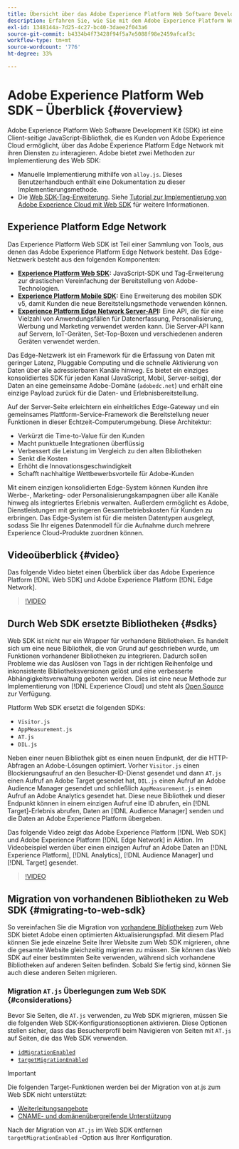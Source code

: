 ```yaml
---
title: Übersicht über das Adobe Experience Platform Web Software Development Kit (SDK)
description: Erfahren Sie, wie Sie mit dem Adobe Experience Platform Web SDK Platform-Funktionen in Ihre Website integrieren können.
exl-id: 1348144a-7d25-4c27-bc40-3daee2f043a6
source-git-commit: b4334b4f73428f94f5a7e5088f98e2459afcaf3c
workflow-type: tm+mt
source-wordcount: '776'
ht-degree: 33%

---
```


# Adobe Experience Platform Web SDK – Überblick {#overview}

Adobe Experience Platform Web Software Development Kit (SDK) ist eine Client-seitige JavaScript-Bibliothek, die es Kunden von Adobe Experience Cloud ermöglicht, über das Adobe Experience Platform Edge Network mit ihren Diensten zu interagieren. Adobe bietet zwei Methoden zur Implementierung des Web SDK:

* Manuelle Implementierung mithilfe von `alloy.js`. Dieses Benutzerhandbuch enthält eine Dokumentation zu dieser Implementierungsmethode.
* Die [Web SDK-Tag-Erweiterung](../tags/extensions/client/web-sdk/web-sdk-extension-configuration.md). Siehe [Tutorial zur Implementierung von Adobe Experience Cloud mit Web SDK](https://experienceleague.adobe.com/docs/platform-learn/implement-web-sdk/overview.html?lang=de) für weitere Informationen.

## Experience Platform Edge Network

Das Experience Platform Web SDK ist Teil einer Sammlung von Tools, aus denen das Adobe Experience Platform Edge Network besteht. Das Edge-Netzwerk besteht aus den folgenden Komponenten:

* **[Experience Platform Web SDK](#overview):** JavaScript-SDK und Tag-Erweiterung zur drastischen Vereinfachung der Bereitstellung von Adobe-Technologien.
* **[Experience Platform Mobile SDK](https://developer.adobe.com/client-sdks/documentation/):** Eine Erweiterung des mobilen SDK v5, damit Kunden die neue Bereitstellungsmethode verwenden können.
* **[Experience Platform Edge Network Server-API](../server-api/overview.md):** Eine API, die für eine Vielzahl von Anwendungsfällen für Datenerfassung, Personalisierung, Werbung und Marketing verwendet werden kann. Die Server-API kann auf Servern, IoT-Geräten, Set-Top-Boxen und verschiedenen anderen Geräten verwendet werden.

Das Edge-Netzwerk ist ein Framework für die Erfassung von Daten mit geringer Latenz, Pluggable Computing und die schnelle Aktivierung von Daten über alle adressierbaren Kanäle hinweg. Es bietet ein einziges konsolidiertes SDK für jeden Kanal (JavaScript, Mobil, Server-seitig), der Daten an eine gemeinsame Adobe-Domäne (`adobedc.net`) und erhält eine einzige Payload zurück für die Daten- und Erlebnisbereitstellung.

Auf der Server-Seite erleichtern ein einheitliches Edge-Gateway und ein gemeinsames Plattform-Service-Framework die Bereitstellung neuer Funktionen in dieser Echtzeit-Computerumgebung. Diese Architektur:

* Verkürzt die Time-to-Value für den Kunden
* Macht punktuelle Integrationen überflüssig
* Verbessert die Leistung im Vergleich zu den alten Bibliotheken
* Senkt die Kosten
* Erhöht die Innovationsgeschwindigkeit
* Schafft nachhaltige Wettbewerbsvorteile für Adobe-Kunden

Mit einem einzigen konsolidierten Edge-System können Kunden ihre Werbe-, Marketing- oder Personalisierungskampagnen über alle Kanäle hinweg als integriertes Erlebnis verwalten. Außerdem ermöglicht es Adobe, Dienstleistungen mit geringeren Gesamtbetriebskosten für Kunden zu erbringen. Das Edge-System ist für die meisten Datentypen ausgelegt, sodass Sie Ihr eigenes Datenmodell für die Aufnahme durch mehrere Experience Cloud-Produkte zuordnen können.

## Videoüberblick {#video}

Das folgende Video bietet einen Überblick über das Adobe Experience Platform [!DNL Web SDK] und Adobe Experience Platform [!DNL Edge Network].

>[!VIDEO](https://video.tv.adobe.com/v/34141?quality=12&learn=on)

## Durch Web SDK ersetzte Bibliotheken {#sdks}

Web SDK ist nicht nur ein Wrapper für vorhandene Bibliotheken. Es handelt sich um eine neue Bibliothek, die von Grund auf geschrieben wurde, um Funktionen vorhandener Bibliotheken zu integrieren. Dadurch sollen Probleme wie das Auslösen von Tags in der richtigen Reihenfolge und inkonsistente Bibliotheksversionen gelöst und eine verbesserte Abhängigkeitsverwaltung geboten werden. Dies ist eine neue Methode zur Implementierung von [!DNL Experience Cloud] und steht als [Open Source](https://github.com/adobe/alloy) zur Verfügung.

Platform Web SDK ersetzt die folgenden SDKs:

* `Visitor.js`
* `AppMeasurement.js`
* `AT.js`
* `DIL.js`

Neben einer neuen Bibliothek gibt es einen neuen Endpunkt, der die HTTP-Abfragen an Adobe-Lösungen optimiert. Vorher `Visitor.js` einen Blockierungsaufruf an den Besucher-ID-Dienst gesendet und dann `AT.js` einen Aufruf an Adobe Target gesendet hat, `DIL.js` einen Aufruf an Adobe Audience Manager gesendet und schließlich `AppMeasurement.js` einen Aufruf an Adobe Analytics gesendet hat. Diese neue Bibliothek und dieser Endpunkt können in einem einzigen Aufruf eine ID abrufen, ein [!DNL Target]-Erlebnis abrufen, Daten an [!DNL Audience Manager] senden und die Daten an Adobe Experience Platform übergeben.

Das folgende Video zeigt das Adobe Experience Platform [!DNL Web SDK] und Adobe Experience Platform [!DNL Edge Network] in Aktion. Im Videobeispiel werden über einen einzigen Aufruf an Adobe Daten an [!DNL Experience Platform], [!DNL Analytics], [!DNL Audience Manager] und [!DNL Target] gesendet.

>[!VIDEO](https://video.tv.adobe.com/v/34148)

## Migration von vorhandenen Bibliotheken zu Web SDK {#migrating-to-web-sdk}

So vereinfachen Sie die Migration von [vorhandene Bibliotheken](#sdks) zum Web SDK bietet Adobe einen optimierten Aktualisierungspfad. Mit diesem Pfad können Sie jede einzelne Seite Ihrer Website zum Web SDK migrieren, ohne die gesamte Website gleichzeitig migrieren zu müssen. Sie können das Web SDK auf einer bestimmten Seite verwenden, während sich vorhandene Bibliotheken auf anderen Seiten befinden. Sobald Sie fertig sind, können Sie auch diese anderen Seiten migrieren.

### Migration `AT.js` Überlegungen zum Web SDK {#considerations}

Bevor Sie Seiten, die `AT.js` verwenden, zu Web SDK migrieren, müssen Sie die folgenden Web SDK-Konfigurationsoptionen aktivieren. Diese Optionen stellen sicher, dass das Besucherprofil beim Navigieren von Seiten mit `AT.js` auf Seiten, die das Web SDK verwenden.

* [`idMigrationEnabled`](fundamentals/configuring-the-sdk.md#id-migration-enabled)
* [`targetMigrationEnabled`](fundamentals/configuring-the-sdk.md#targetMigrationEnabled)


>[!IMPORTANT]
>
>Die folgenden Target-Funktionen werden bei der Migration von at.js zum Web SDK nicht unterstützt:
>
>* [Weiterleitungsangebote](https://experienceleague.adobe.com/docs/target/using/experiences/offers/offer-redirect.html?lang=de)
>* [CNAME- und domänenübergreifende Unterstützung](https://experienceleague.adobe.com/docs/target-dev/developer/client-side/at-js-implementation/atjs-cookies.html)

Nach der Migration von `AT.js` im Web SDK entfernen `targetMigrationEnabled` -Option aus Ihrer Konfiguration.
